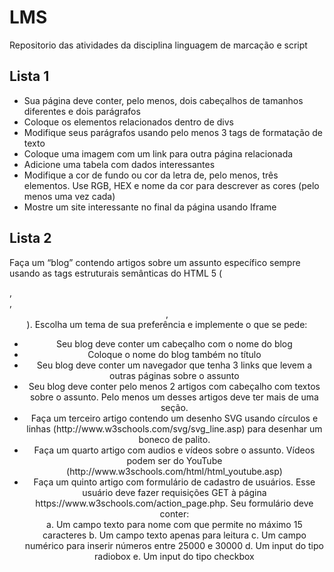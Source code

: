 # LMS
Repositorio das atividades da disciplina linguagem de marcação e script

## Lista 1

* Sua página deve conter, pelo menos, dois cabeçalhos de tamanhos diferentes e dois parágrafos
* Coloque os elementos relacionados dentro de divs
* Modifique seus parágrafos usando pelo menos 3 tags de formatação de texto 
* Coloque uma imagem com um link para outra página relacionada
* Adicione uma tabela com dados interessantes
* Modifique a cor de fundo ou cor da letra de, pelo menos, três elementos. Use RGB, HEX e nome da cor para descrever as cores (pelo menos uma vez cada)
* Mostre um site interessante no final da página usando Iframe

## Lista 2

 Faça um “blog” contendo artigos sobre um assunto específico sempre usando as tags estruturais semânticas do HTML 5 (<article>, <section>, <header>, <footer>). Escolha um tema de sua preferência e implemente o que se pede:

<ul>
 <li>Seu blog deve conter um cabeçalho com o nome do blog</li>
 <li>Coloque o nome do blog também no título</li>
 <li>Seu blog deve conter um navegador que tenha 3 links que levem a outras páginas sobre o assunto</li>
 <li>Seu blog deve conter pelo menos 2 artigos com cabeçalho com textos sobre o assunto. Pelo menos um desses artigos deve ter mais de uma seção.</li>
 <li>Faça um terceiro artigo contendo um desenho SVG usando círculos e linhas (http://www.w3schools.com/svg/svg_line.asp) para desenhar um boneco de palito.</li>
 <li>Faça um quarto artigo com audios e vídeos sobre o assunto. Vídeos podem ser do YouTube (http://www.w3schools.com/html/html_youtube.asp)</li>
 <li>Faça um quinto artigo com formulário de cadastro de usuários. Esse usuário deve fazer requisições GET à página https://www.w3schools.com/action_page.php. Seu formulário deve conter:</li>
a. Um campo texto para nome com que permite no máximo 15 caracteres 
b. Um campo texto apenas para leitura
c. Um campo numérico para inserir números entre 25000 e 30000
d. Um input do tipo radiobox
e. Um input do tipo checkbox
</ul>
